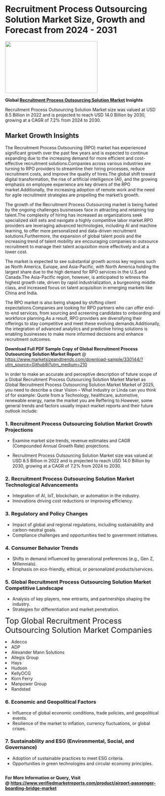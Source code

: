 <H1>Recruitment Process Outsourcing Solution Market Size, Growth and Forecast from 2024 - 2031</H1><img class="aligncenter size-medium wp-image-584254" src="https://thirdeyenews.in/wp-content/uploads/2024/09/Global-Market-Research-300x168.jpeg" alt="" width="300" height="168" /><p><strong>Global&nbsp;<a href="https://www.marketsizeandtrends.com/download-sample/330144/?utm_source=Github8j?utm_medium=210">Recruitment Process Outsourcing Solution Market</a> Insights</strong></p><p>Recruitment Process Outsourcing Solution Market size was valued at USD 8.5 Billion in 2022 and is projected to reach USD 14.0 Billion by 2030, growing at a CAGR of 7.2% from 2024 to 2030.</p><p><h2>Market Growth Insights</h2> <p>The Recruitment Process Outsourcing (RPO) market has experienced significant growth over the past few years and is expected to continue expanding due to the increasing demand for more efficient and cost-effective recruitment solutions.Companies across various industries are turning to RPO providers to streamline their hiring processes, reduce recruitment costs, and improve the quality of hires.The global shift toward digital transformation, the rise of artificial intelligence (AI), and the growing emphasis on employee experience are key drivers of the RPO market.Additionally, the increasing adoption of remote work and the need for agile recruitment strategies are propelling the market’s growth.</p> <p>The growth of the Recruitment Process Outsourcing market is being fueled by the ongoing challenges businesses face in attracting and retaining top talent.The complexity of hiring has increased as organizations seek specialized skill sets and navigate a highly competitive labor market.RPO providers are leveraging advanced technologies, including AI and machine learning, to offer more personalized and data-driven recruitment solutions.Furthermore, the expansion of global talent pools and the increasing trend of talent mobility are encouraging companies to outsource recruitment to manage their talent acquisition more effectively and at a lower cost.</p> <p>The market is expected to see substantial growth across key regions such as North America, Europe, and Asia-Pacific, with North America holding the largest share due to the high demand for RPO services in the U.S.and Canada.The Asia-Pacific region, however, is anticipated to witness the highest growth rate, driven by rapid industrialization, a burgeoning middle class, and increased focus on talent acquisition in emerging markets like China and India.</p> <p>The RPO market is also being shaped by shifting client expectations.Companies are looking for RPO partners who can offer end-to-end services, from sourcing and screening candidates to onboarding and workforce planning.As a result, RPO providers are diversifying their offerings to stay competitive and meet these evolving demands.Additionally, the integration of advanced analytics and predictive hiring solutions is enabling businesses to make more informed decisions and enhance recruitment outcomes.</p> <p><span class=""><strong>Download Full PDF Sample Copy of Global Recruitment Process Outsourcing Solution Market Report</strong> @ <a href="https://www.marketsizeandtrends.com/download-sample/330144/?utm_source=Github8j?utm_medium=210" target="_blank">https://www.marketsizeandtrends.com/download-sample/330144/?utm_source=Github8j?utm_medium=210</a></span></p><p>In order to make an accurate and perceptive description of future scope of a Global&nbsp;Recruitment Process Outsourcing Solution Market Market as Global&nbsp;Recruitment Process Outsourcing Solution Market Market of 2025, you need to describe a clear Vision &ndash; What Industry or Linda can you think of for example: Quote from a Technology, healthcare, automotive, renewable energy, name the market you are Reffering to.However, some general trends and factors usually impact market reports and their future outlook include:</p><h3>1.&nbsp;<strong>Recruitment Process Outsourcing Solution Market Growth Projections</strong></h3><ul><li>Examine market size trends, revenue estimates and CAGR (Compounded Annual Growth Rate) projections.</li><li><p>Recruitment Process Outsourcing Solution Market size was valued at USD 8.5 Billion in 2022 and is projected to reach USD 14.0 Billion by 2030, growing at a CAGR of 7.2% from 2024 to 2030.</p></li></ul><h3>2.&nbsp;<strong>Recruitment Process Outsourcing Solution Market Technological Advancements</strong></h3><ul><li>Integration of AI, IoT, blockchain, or automation in the industry.</li><li>Innovations driving cost reductions or improving efficiency.</li></ul><h3>3.&nbsp;<strong>Regulatory and Policy Changes</strong></h3><ul><li>Impact of global and regional regulations, including sustainability and carbon-neutral goals.</li><li>Compliance challenges and opportunities tied to government initiatives.</li></ul><h3>4.&nbsp;<strong>Consumer Behavior Trends</strong></h3><ul><li>Shifts in demand influenced by generational preferences (e.g., Gen Z, Millennials).</li><li>Emphasis on eco-friendly, ethical, or personalized products/services.</li></ul><h3>5.&nbsp;<strong>Global Recruitment Process Outsourcing Solution Market Competitive Landscape</strong></h3><ul><li>Analysis of key players, new entrants, and partnerships shaping the industry.</li><li>Strategies for differentiation and market penetration.</li></ul><p data-pm-slice="1 1 []"><span style="color: inherit; font-family: inherit; font-size: 25px;">Top Global Recruitment Process Outsourcing Solution Market Companies</span></p><div class="" data-test-id=""><p><li>Adecco</li><li> ADP</li><li> Alexander Mann Solutions</li><li> Allegis Group</li><li> Hays</li><li> Hudson</li><li> KellyOCG</li><li> Korn Ferry</li><li> Manpower Group</li><li> Randstad</li></p></div><h3>6.&nbsp;<strong>Economic and Geopolitical Factors</strong></h3><ul><li>Influence of global economic conditions, trade policies, and geopolitical events.</li><li>Resilience of the market to inflation, currency fluctuations, or global crises.</li></ul><h3>7.&nbsp;<strong>Sustainability and ESG (Environmental, Social, and Governance)</strong></h3><ul><li>Adoption of sustainable practices to meet ESG criteria.</li><li>Opportunities in green technologies and circular economy principles.</li></ul><h2><strong style="font-size: 14px;">For More Information or Query, Visit @&nbsp;</strong><a style="background-color: #ffffff; font-size: 14px;" href="https://www.marketsizeandtrends.com/report/recruitment-process-outsourcing-solution-market/" target="_blank">https://www.verifiedmarketreports.com/product/airport-passenger-boarding-bridge-market</a></h2>